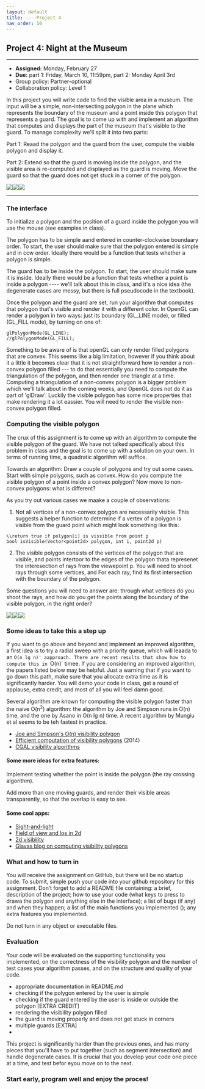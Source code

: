 ```yaml
---
layout: default 
title: ----Project 4
nav_order: 10
---
```




## Project 4:  Night at the Museum 


*** 
* __Assigned:__ Monday, February 27
* __Due:__ part 1: Friday, March 10, 11:59pm, part 2: Monday April 3rd 
* Group policy: Partner-optional 
* Collaboration policy: Level 1



In this project you will write code to find the visible area in a museum. The input will be  a simple, non-intersecting polygon in the plane which represents the boundary of the museum and   a point inside this polygon that represents a guard. The goal  is to come up with and implement an algorithm that computes and displays the part of the museum that's visible to the guard. To manage complexity we'll split it into two parts:

Part 1:  Reaad the  polygon and the guard from the user,  compute the visible polygon and display it.

Part 2: Extend so that the guard is moving inside the polygon, and the visible area is re-computed and displayed as the guard is moving. Move the guard so  that the guard does not get stuck in a corner of the polygon.


![](guard0.png)![](guard1.png)![](guard2.png)


***

### The interface

To initialize a polygon and the position of a guard inside the polygon you will use the mouse (see examples in class). 

The polygon has to be simple aand entered in counter-clockwise boundaary order. To start, the user should make sure that the polygon entered is simple and in ccw order. Ideally there would be a function that tests whether a polygon is simple.


The guard has to be inside the polygon. To start, the user should make sure it is inside. Ideally there would be a function that tests whether a point is inside a polygon ---- we'll talk about this in class, and it's a nice idea (the degenerate cases are messy, but there is full pseudocode in the textbook).

Once the polygon and the guard are set, run your algorithm that computes that polygon that's visible and render it with a different color. In  OpenGL can render a polygon in two ways: just its boundary (GL_LINE mode), or filled (GL_FILL mode), by turning on one of:

```
glPolygonMode(GL_LINE);
//glPolygonMode(GL_FILL);
```

Something to be aware of is that openGL can only render filled polygons that are convex. This seems like a big limitation, however if you think about it a little it becomes clear that it is not straightforward how to render a non-convex polygon filled --- to do that essentially you need to compute the triangulation of the polygon, and then render one triangle at a time. Computing a triangulation of a non-convex polygon is a bigger problem which we'll talk about in the coming weeks, and OpenGL does not do it  as part of 'glDraw'.  Luckily the visible polygon has some nice properties that make rendering it a lot eassier.   You will need to render the visible non-convex polygon filled.



### Computing the visible polygon

The crux of this assignment is to come up with an algorithm to compute the visible polygon of the guard. We have not talked specifically about this problem in class and the goal  is to come up with a solution on your own. In terms of running time, a quadratic algorithm will suffice. 


Towards an algorithm:  Draw a couple of polygons and try out some cases.  Start with simple polygons, such as convex.   How do you compute the visible polygon of a point inside a convex polygon? Now move to non-convex polygons: what is different? 

As you try out various cases we maake a couple of observations: 

1. Not all vertices of a non-convex polygon are necessarily visible. This suggests a helper function to determine if a vertex of a polygon is visible from the guard point which might look something like this:   

```
\\return true if polygon[i] is vissible from point p
bool isVisible(Vector<point2d> polygon, int i, point2d p) 
```

2. The visible polygon consists of  the vertices of the polygon that are visible, and points intertoor to the edges of the polygon thata represenet the interesection of rays from the viewepoint p.  You will need to shoot rays through some vertices, and For each ray, find its first intersection with the boundary of the polygon.

Some questions you will need to answer are:  through what vertices do you shoot the rays, and how do you get the points along the boundary of the visible polygon, in the right order? 

![](guard4.png)![](guard5.png)![](guard6.png)[](guard7.png)


### Some ideas to take this a step up 

If you want to go above and beyond and implement an improved algorithm, a first idea is to try a radial sweep with a priority queue, which will leaada to an `O(n lg n)' aapproach. There are recent results that show how to compute this in `O(n)` timee. If you are considering an improved algorithm, the papers listed below may be helpful.  Just a warning that if you want to go down this path, make sure that you allocate  extra time as it is significantly harder. You will demo your code in class, get a round of applause, extra credit, and most of all you will feel damn good.   


Several algorithm are known for computing the visible polygon faster
than the naive O(n<sup>2</sup>) algorithm: the algorithm by  Joe and
Simpson runs in O(n) time, and the one by Asano in O(n lg n) time. A
recent algorithm by Mungiu et al seems to be teh fastest in practice. 

<ul>
  <li><a
  href="http://cs.smith.edu/~jorourke/books/ArtGalleryTheorems/Art_Gallery_Chapter_8.pdf">Joe
  and Simpson's O(n) visibility polygon</a>
											  
  <li><a href="https://arxiv.org/pdf/1403.3905v1.pdf">Efficient
  computation  of visibility polygons</a> (2014)
  <li><a href="https://doc.cgal.org/latest/Visibility_2/index.html#Chapter_2D_Visibility_Computation">CGAL
  visibility algorithms</a>
  
</ul>

#### Some more ideas for extra features: 

Implement testing whether the point is inside the polygon (the ray crossing algorithm). 

Add more than one moving guards, and render their visible areas transparently, so that the overlap is easy to see.



#### Some cool apps: 
<ul>
<li><a href="http://ncase.me/sight-and-light/">Sight-and-light</a> 

  <li><a href="https://legends2k.github.io/2d-fov/">Field of view and los in 2d</a>
  
  
  <li><a href="http://www.redblobgames.com/articles/visibility/">2d
  visibility</a>

  <li><a
  href="https://davidglavas.me/computing-visibility-polygons/">Glavas
  blog on computing visibility polygons</a>

</ul>


### What and how to turn in
You will receive the assignment on GitHub, but there will be no startup code. To submit, simple push your code into your github repository for this assignment. Don’t forget to add a README file containing:  a brief, description of the project; how to use your code (what keys to press to drawa the polygon and anything else in the interface); a list of bugs (if any) and when they happen;  a list of the main functions you implemented (); any extra features you implemented. 

Do not turn in any object or executable files.

### Evaluation

Your code will be evaluated on the supporting functionality you implemented, on the correctness of the visibility polygon and the number of test cases your algorithm passes,  and on the structure and quality of your code. 
- appropriate documentation in README.md  
- checking if the polygon entered by the user is simple 
- checking if the guard entered by the user is inside or outside the polygon [EXTRA CREDIT]
- rendering the visibility polygon filled 
- the guard is moving properly and  does not get stuck in corners 
- multiple guards [EXTRA]
- 




This project is significantly harder than the previous ones, and has many pieces that you'll have to put together (such as segment intersection) and handle degenerate cases. It is crucial that you develop your code one piece at a time, and test befor eyou move on to the next.  

### Start early, program well and enjoy the proces!

